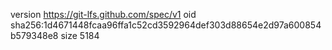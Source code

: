 version https://git-lfs.github.com/spec/v1
oid sha256:1d4671448fcaa96ffa1c52cd3592964def303d88654e2d97a600854b579348e8
size 5184

